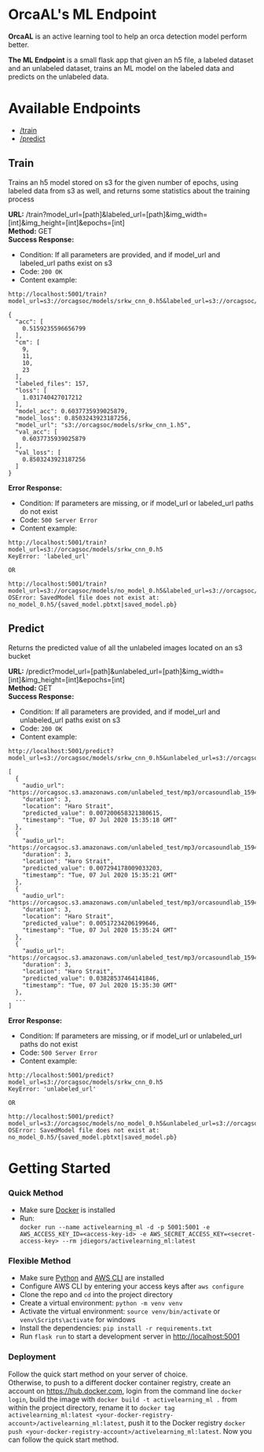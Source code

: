 # OrcaAL's ML Endpoint

**OrcaAL** is an active learning tool to help an orca detection model perform better.

**The ML Endpoint** is a small flask app that given an h5 file, a labeled dataset and an unlabeled dataset, trains an ML model on the labeled data and predicts on the unlabeled data.

# Available Endpoints

-   [/train](#train)
-   [/predict](#predict)

## Train

Trains an h5 model stored on s3 for the given number of epochs, using labeled data from s3 as well, and returns some statistics about the training process

**URL:** /train?model_url=[path]&labeled_url=[path]&img_width=[int]&img_height=[int]&epochs=[int]  
**Method:** GET  
**Success Response:**

-   Condition: If all parameters are provided, and if model_url and labeled_url paths exist on s3
-   Code: `200 OK`
-   Content example:

```
http://localhost:5001/train?model_url=s3://orcagsoc/models/srkw_cnn_0.h5&labeled_url=s3://orcagsoc/labeled_test/&img_width=607&img_height=617&epochs=1

{
  "acc": [
    0.5159235596656799
  ],
  "cm": [
    9,
    11,
    10,
    23
  ],
  "labeled_files": 157,
  "loss": [
    1.031740427017212
  ],
  "model_acc": 0.6037735939025879,
  "model_loss": 0.8503243923187256,
  "model_url": "s3://orcagsoc/models/srkw_cnn_1.h5",
  "val_acc": [
    0.6037735939025879
  ],
  "val_loss": [
    0.8503243923187256
  ]
}
```

**Error Response:**

-   Condition: If parameters are missing, or if model_url or labeled_url paths do not exist
-   Code: `500 Server Error`
-   Content example:

```
http://localhost:5001/train?model_url=s3://orcagsoc/models/srkw_cnn_0.h5
KeyError: 'labeled_url'

OR

http://localhost:5001/train?model_url=s3://orcagsoc/models/no_model_0.h5&labeled_url=s3://orcagsoc/labeled_test/&img_width=607&img_height=617&epochs=1
OSError: SavedModel file does not exist at: no_model_0.h5/{saved_model.pbtxt|saved_model.pb}
```

## Predict

Returns the predicted value of all the unlabeled images located on an s3 bucket

**URL:** /predict?model_url=[path]&unlabeled_url=[path]&img_width=[int]&img_height=[int]&epochs=[int]  
**Method:** GET  
**Success Response:**

-   Condition: If all parameters are provided, and if model_url and unlabeled_url paths exist on s3
-   Code: `200 OK`
-   Content example:

```
http://localhost:5001/predict?model_url=s3://orcagsoc/models/srkw_cnn_0.h5&unlabeled_url=s3://orcagsoc/unlabeled_test/&img_width=607&img_height=617

[
  {
    "audio_url": "https://orcagsoc.s3.amazonaws.com/unlabeled_test/mp3/orcasoundlab_1594154118.mp3",
    "duration": 3,
    "location": "Haro Strait",
    "predicted_value": 0.007200658321380615,
    "timestamp": "Tue, 07 Jul 2020 15:35:18 GMT"
  },
  {
    "audio_url": "https://orcagsoc.s3.amazonaws.com/unlabeled_test/mp3/orcasoundlab_1594154121.mp3",
    "duration": 3,
    "location": "Haro Strait",
    "predicted_value": 0.007294178009033203,
    "timestamp": "Tue, 07 Jul 2020 15:35:21 GMT"
  },
  {
    "audio_url": "https://orcagsoc.s3.amazonaws.com/unlabeled_test/mp3/orcasoundlab_1594154124.mp3",
    "duration": 3,
    "location": "Haro Strait",
    "predicted_value": 0.00517234206199646,
    "timestamp": "Tue, 07 Jul 2020 15:35:24 GMT"
  },
  {
    "audio_url": "https://orcagsoc.s3.amazonaws.com/unlabeled_test/mp3/orcasoundlab_1594154130.mp3",
    "duration": 3,
    "location": "Haro Strait",
    "predicted_value": 0.03828537464141846,
    "timestamp": "Tue, 07 Jul 2020 15:35:30 GMT"
  },
  ...
]
```

**Error Response:**

-   Condition: If parameters are missing, or if model_url or unlabeled_url paths do not exist
-   Code: `500 Server Error`
-   Content example:

```
http://localhost:5001/predict?model_url=s3://orcagsoc/models/srkw_cnn_0.h5
KeyError: 'unlabeled_url'

OR

http://localhost:5001/predict?model_url=s3://orcagsoc/models/no_model_0.h5&unlabeled_url=s3://orcagsoc/unlabeled_test/&img_width=607&img_height=617
OSError: SavedModel file does not exist at: no_model_0.h5/{saved_model.pbtxt|saved_model.pb}
```

# Getting Started

### Quick Method

-   Make sure [Docker](https://www.docker.com/) is installed
-   Run:  
    `docker run --name activelearning_ml -d -p 5001:5001 -e AWS_ACCESS_KEY_ID=<access-key-id> -e AWS_SECRET_ACCESS_KEY=<secret-access-key> --rm jdiegors/activelearning_ml:latest`

### Flexible Method

-   Make sure [Python](https://www.python.org/) and [AWS CLI](https://aws.amazon.com/cli/) are installed
-   Configure AWS CLI by entering your access keys after `aws configure`
-   Clone the repo and `cd` into the project directory
-   Create a virtual environment: `python -m venv venv`
-   Activate the virtual environment: `source venv/bin/activate` or `venv\Scripts\activate` for windows
-   Install the dependencies: `pip install -r requirements.txt`
-   Run `flask run` to start a development server in [http://localhost:5001](http://localhost:5001)

### Deployment

Follow the quick start method on your server of choice.  
Otherwise, to push to a different docker container registry, create an account on https://hub.docker.com, login from the command line `docker login`, build the image with `docker build -t activelearning_ml .` from within the project directory, rename it to `docker tag activelearning_ml:latest <your-docker-registry-account>/activelearning_ml:latest`, push it to the Docker registry `docker push <your-docker-registry-account>/activelearning_ml:latest`. Now you can follow the quick start method.
